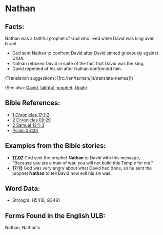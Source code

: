 # Nathan

## Facts:

Nathan was a faithful prophet of God who lived while David was king over Israel.

* God sent Nathan to confront David after David sinned grievously against Uriah.
* Nathan rebuked David in spite of the fact that David was the king.
* David repented of his sin after Nathan confronted him.

(Translation suggestions: [[rc://en/ta/man/jit/translate-names]])

(See also: [David](../names/david.md), [faithful](../kt/faithful.md), [prophet](../kt/prophet.md), [Uriah](../names/uriah.md))

## Bible References:

* [1 Chronicles 17:1-2](rc://en/tn/help/1ch/17/01)
* [2 Chronicles 09:29](rc://en/tn/help/2ch/09/29)
* [2 Samuel 12:1-3](rc://en/tn/help/2sa/12/01)
* [Psalm 051:01](rc://en/tn/help/psa/051/001)

## Examples from the Bible stories:

* __[17:07](rc://en/tn/help/obs/17/07)__ God sent the prophet __Nathan__ to David with this message, "Because you are a man of war, you will not build this Temple for me."
* __[17:13](rc://en/tn/help/obs/17/13)__ God was very angry about what David had done, so he sent the prophet __Nathan__ to tell David how evil his sin was.

## Word Data:

* Strong's: H5416, G3481

## Forms Found in the English ULB:

Nathan, Nathan's
